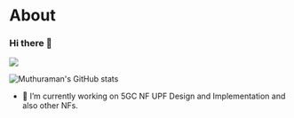 # About

### Hi there 👋

<!--
**muthuramanataya/About** is a ✨ _special_ ✨ repository because its `AboutMe` (this file) appears on your GitHub profile.

Here are some ideas to get you started:

- 🔭 I’m currently working on ...
- 🌱 I’m currently learning ...
- 👯 I’m looking to collaborate on ...
- 🤔 I’m looking for help with ...
- 💬 Ask me about ...
- 📫 How to reach me: ...
- 😄 Pronouns: ...
- ⚡ Fun fact: ...
-->

![](https://komarev.com/ghpvc/?username=muthuramanataya)

![Muthuraman's GitHub stats](https://github-readme-stats.vercel.app/api?username=muthuramanataya&show_icons=true&theme=merko)

- 🔭 I’m currently working on 5GC NF UPF Design and Implementation and also other NFs.
